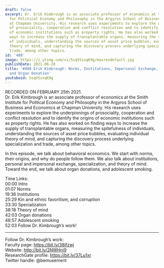```yaml
---
draft: false
excerpt: Dr. Erik Kimbrough is an associate professor of economics at the Smith Institute
  for Political Economy and Philosophy in the Argyros School of Business and Economics
  at Chapman University. His research uses experiments to explore the underpinnings
  of prosociality, cooperation and conflict resolution and to identify the origins
  of economic institutions such as property rights. He has also worked on finding
  ways to increase the supply of transplantable organs, measuring the spitefulness
  of individuals, understanding the sources of asset price bubbles, evaluating individual
  theory of mind, and capturing the discovery process underlying specialization and
  trade, among other topics.
id: '488'
image: https://i.ytimg.com/vi/5sqVSsxqK9g/maxresdefault.jpg
publishDate: 2021-06-28
title: '#488 Erik Kimbrough: Norms, Institutions, Impersonal Exchange, Specialization,
  and Organ Donation'
youtubeid: 5sqVSsxqK9g
---
```

<div class="timelinks">

RECORDED ON FEBRUARY 25th 2021.  
Dr. Erik Kimbrough is an associate professor of economics at the Smith Institute for Political Economy and Philosophy in the Argyros School of Business and Economics at Chapman University. His research uses experiments to explore the underpinnings of prosociality, cooperation and conflict resolution and to identify the origins of economic institutions such as property rights. He has also worked on finding ways to increase the supply of transplantable organs, measuring the spitefulness of individuals, understanding the sources of asset price bubbles, evaluating individual theory of mind, and capturing the discovery process underlying specialization and trade, among other topics.

In this episode, we talk about behavioral economics. We start with norms, their origins, and why do people follow them. We also talk about institutions, personal and impersonal exchange, specialization, and theory of mind. Toward the end, we talk about organ donations, and adolescent smoking.

Time Links:  
<time>00:00</time> Intro  
<time>01:07</time> Norms  
<time>19:36</time> Institutions  
<time>25:29</time> Kin and ethnic favoritism, and corruption  
<time>33:30</time> Specialization  
<time>38:18</time> Theory of mind  
<time>42:03</time> Organ donations  
<time>48:57</time> Adolescent smoking  
<time>52:03</time> Follow Dr. Kimbrough’s work!

---

Follow Dr. Kimbrough’s work:  
Faculty page: https://bit.ly/38ifzwj  
Website: http://bit.ly/2NWHnj9  
ResearchGate profile: https://bit.ly/37Lu1xr  
Twitter handle: @bemusement
</div>

